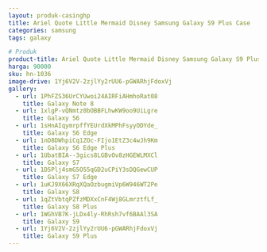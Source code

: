 ```yaml
---
layout: produk-casinghp
title: Ariel Quote Little Mermaid Disney Samsung Galaxy S9 Plus Case
categories: samsung
tags: galaxy

# Produk
product-title: Ariel Quote Little Mermaid Disney Samsung Galaxy S9 Plus Case
harga: 90000
sku: hn-1036
image-drive: 1Yj6V2V-2zjlYy2rUU6-pGWARhjFdoxVj
gallery:
  - url: 1PhFZS36UrCYUwoi24AIRFiAHmhoRat08
    title: Galaxy Note 8
  - url: 1xlgP-vQNmtz0bOBBFLhwKW9oo9UiLgre
    title: Galaxy S6
  - url: 1sHnAIqymrpffYEUrdXkMPhFsyyODYde_
    title: Galaxy S6 Edge
  - url: 1nD8DWhpiCq1ZOc-FIjo1EtZ3c4wJh9Km
    title: Galaxy S6 Edge Plus
  - url: 1UbatBIA--3gics8LGBvOv8zHGEWLMXCl
    title: Galaxy S7
  - url: 1D5Plj4smG5O55qGD2uCPiY3sDQGewCUP
    title: Galaxy S7 Edge
  - url: 1uKJ9X66XRqXQaOzbugmiVp6W946WT2Pe
    title: Galaxy S8
  - url: 1qZtVbtqPZfzMDXxCnF4Wj8GLmrztfLf_
    title: Galaxy S8 Plus
  - url: 1WGhVB7K-jLDx4ly-RhRsh7vf6BAAl3SA
    title: Galaxy S9
  - url: 1Yj6V2V-2zjlYy2rUU6-pGWARhjFdoxVj
    title: Galaxy S9 Plus
---
```

